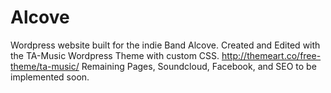 # Alcove
Wordpress website built for the indie Band Alcove. 
Created and Edited with the TA-Music Wordpress Theme with custom CSS.
http://themeart.co/free-theme/ta-music/
Remaining Pages, Soundcloud, Facebook, and SEO to be implemented soon.
